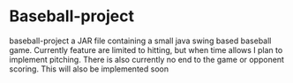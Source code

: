 # Baseball-project
baseball-project a JAR file containing a small java swing based baseball game.
Currently feature are limited to hitting, but when time allows I plan to 
implement pitching. There is also currently no end to the game or opponent scoring.
This will also be implemented soon
